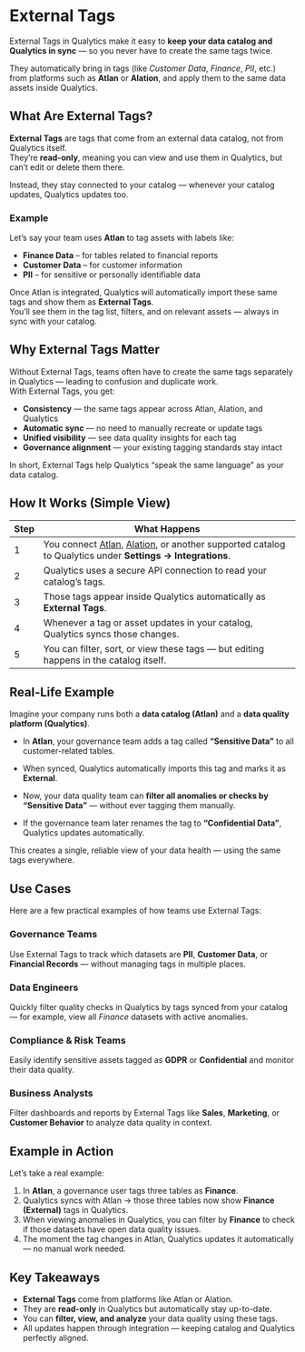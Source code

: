 # External Tags

External Tags in Qualytics make it easy to **keep your data catalog and Qualytics in sync** — so you never have to create the same tags twice.

They automatically bring in tags (like *Customer Data*, *Finance*, *PII*, etc.) from platforms such as **Atlan** or **Alation**, and apply them to the same data assets inside Qualytics.

## What Are External Tags?

**External Tags** are tags that come from an external data catalog, not from Qualytics itself.  
They’re **read-only**, meaning you can view and use them in Qualytics, but can’t edit or delete them there.

Instead, they stay connected to your catalog — whenever your catalog updates, Qualytics updates too.

### Example

Let’s say your team uses **Atlan** to tag assets with labels like:

- **Finance Data** – for tables related to financial reports  
- **Customer Data** – for customer information  
- **PII** – for sensitive or personally identifiable data  

Once Atlan is integrated, Qualytics will automatically import these same tags and show them as **External Tags**.  
You’ll see them in the tag list, filters, and on relevant assets — always in sync with your catalog.

## Why External Tags Matter

Without External Tags, teams often have to create the same tags separately in Qualytics — leading to confusion and duplicate work.  
With External Tags, you get:

- **Consistency** — the same tags appear across Atlan, Alation, and Qualytics  
- **Automatic sync** — no need to manually recreate or update tags  
- **Unified visibility** — see data quality insights for each tag  
- **Governance alignment** — your existing tagging standards stay intact  

In short, External Tags help Qualytics “speak the same language” as your data catalog.

## How It Works (Simple View)

| Step | What Happens |
|------|----------------|
| 1 | You connect [Atlan](../settings/catalog-integrations/atlan.md), [Alation](../settings/catalog-integrations/alation.md), or another supported catalog to Qualytics under **Settings → Integrations**. |
| 2 | Qualytics uses a secure API connection to read your catalog’s tags. |
| 3 | Those tags appear inside Qualytics automatically as **External Tags**. |
| 4 | Whenever a tag or asset updates in your catalog, Qualytics syncs those changes. |
| 5 | You can filter, sort, or view these tags — but editing happens in the catalog itself. |

## Real-Life Example

Imagine your company runs both a **data catalog (Atlan)** and a **data quality platform (Qualytics)**.

- In **Atlan**, your governance team adds a tag called **“Sensitive Data”** to all customer-related tables. 

- When synced, Qualytics automatically imports this tag and marks it as **External**.  

- Now, your data quality team can **filter all anomalies or checks by “Sensitive Data”** — without ever tagging them manually. 

- If the governance team later renames the tag to **“Confidential Data”**, Qualytics updates automatically.

This creates a single, reliable view of your data health — using the same tags everywhere.

## Use Cases

Here are a few practical examples of how teams use External Tags:

### Governance Teams

Use External Tags to track which datasets are **PII**, **Customer Data**, or **Financial Records** — without managing tags in multiple places.

### Data Engineers

Quickly filter quality checks in Qualytics by tags synced from your catalog — for example, view all *Finance* datasets with active anomalies.

### Compliance & Risk Teams

Easily identify sensitive assets tagged as **GDPR** or **Confidential** and monitor their data quality.

### Business Analysts

Filter dashboards and reports by External Tags like **Sales**, **Marketing**, or **Customer Behavior** to analyze data quality in context.

## Example in Action

Let’s take a real example:

1. In **Atlan**, a governance user tags three tables as **Finance**.  
2. Qualytics syncs with Atlan → those three tables now show **Finance (External)** tags in Qualytics.  
3. When viewing anomalies in Qualytics, you can filter by **Finance** to check if those datasets have open data quality issues.  
4. The moment the tag changes in Atlan, Qualytics updates it automatically — no manual work needed.

## Key Takeaways

- **External Tags** come from platforms like Atlan or Alation.  
- They are **read-only** in Qualytics but automatically stay up-to-date.  
- You can **filter, view, and analyze** your data quality using these tags.  
- All updates happen through integration — keeping catalog and Qualytics perfectly aligned.  